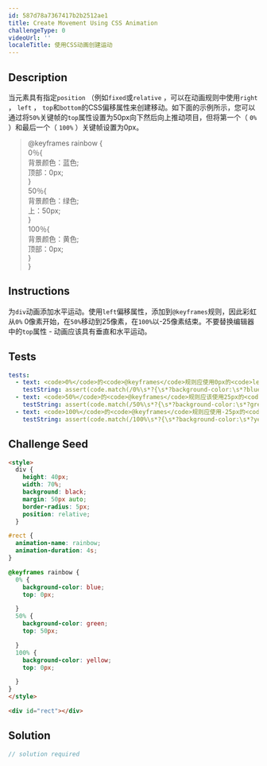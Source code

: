 ```yaml
---
id: 587d78a7367417b2b2512ae1
title: Create Movement Using CSS Animation
challengeType: 0
videoUrl: ''
localeTitle: 使用CSS动画创建运动
---
```


## Description
<section id="description">当元素具有指定<code>position</code> （例如<code>fixed</code>或<code>relative</code> ，可以在动画规则中使用<code>right</code> ， <code>left</code> ， <code>top</code>和<code>bottom</code>的CSS偏移属性来创建移动。如下面的示例所示，您可以通过将<code>50%</code>关键帧的<code>top</code>属性设置为50px向下然后向上推动项目，但将第一个（ <code>0%</code> ）和最后一个（ <code>100%</code> ）关键帧设置为0px。 <blockquote> @keyframes rainbow { <br> 0％{ <br>背景颜色：蓝色; <br>顶部：0px; <br> } <br> 50％{ <br>背景颜色：绿色; <br>上：50px; <br> } <br> 100％{ <br>背景颜色：黄色; <br>顶部：0px; <br> } <br> } </blockquote></section>

## Instructions
<section id="instructions">为<code>div</code>动画添加水平运动。使用<code>left</code>偏移属性，添加到<code>@keyframes</code>规则，因此彩虹从<code>0%</code> 0像素开始，在<code>50%</code>移动到25像素，在<code>100%</code>以-25像素结束。不要替换编辑器中的<code>top</code>属性 - 动画应该具有垂直和水平运动。 </section>

## Tests
<section id='tests'>

```yml
tests:
  - text: <code>0%</code>的<code>@keyframes</code>规则应使用0px的<code>left</code>偏移量。
    testString: assert(code.match(/0%\s*?{\s*?background-color:\s*?blue;\s*?top:\s*?0(px)?;\s*?left:\s*?0(px)?;\s*?}/gi), 'The <code>@keyframes</code> rule for <code>0%</code> should use the <code>left</code> offset of 0px.');
  - text: <code>50%</code>的<code>@keyframes</code>规则应该使用25px的<code>left</code>偏移量。
    testString: assert(code.match(/50%\s*?{\s*?background-color:\s*?green;\s*?top:\s*?50px;\s*?left:\s*?25px;\s*?}/gi), 'The <code>@keyframes</code> rule for <code>50%</code> should use the <code>left</code> offset of 25px.');
  - text: <code>100%</code>的<code>@keyframes</code>规则应使用-25px的<code>left</code>偏移量。
    testString: assert(code.match(/100%\s*?{\s*?background-color:\s*?yellow;\s*?top:\s*?0(px)?;\s*?left:\s*?-25px;\s*?}/gi), 'The <code>@keyframes</code> rule for <code>100%</code> should use the <code>left</code> offset of -25px.');

```

</section>

## Challenge Seed
<section id='challengeSeed'>

<div id='html-seed'>

```html
<style>
  div {
    height: 40px;
    width: 70%;
    background: black;
    margin: 50px auto;
    border-radius: 5px;
    position: relative;
  }

#rect {
  animation-name: rainbow;
  animation-duration: 4s;
}

@keyframes rainbow {
  0% {
    background-color: blue;
    top: 0px;

  }
  50% {
    background-color: green;
    top: 50px;

  }
  100% {
    background-color: yellow;
    top: 0px;

  }
}
</style>

<div id="rect"></div>

```

</div>



</section>

## Solution
<section id='solution'>

```js
// solution required
```
</section>
